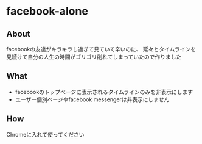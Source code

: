 facebook-alone
==============

## About

facebookの友達がキラキラし過ぎて見ていて辛いのに、
延々とタイムラインを見続けて自分の人生の時間がゴリゴリ削れてしまっていたので作りました

## What

- facebookのトップページに表示されるタイムラインのみを非表示にします
- ユーザー個別ページやfacebook messengerは非表示にしません

## How

Chromeに入れて使ってください

